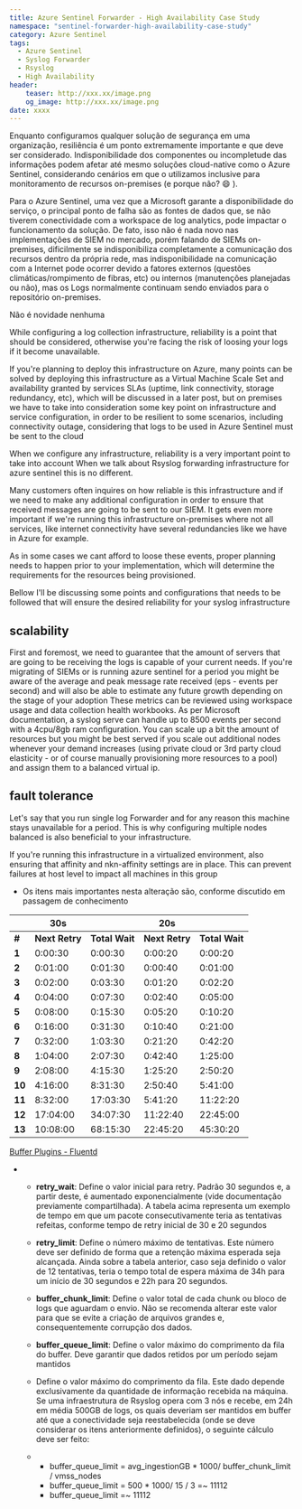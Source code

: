 ```yaml
---
title: Azure Sentinel Forwarder - High Availability Case Study
namespace: "sentinel-forwarder-high-availability-case-study"
category: Azure Sentinel
tags:
  - Azure Sentinel
  - Syslog Forwarder
  - Rsyslog
  - High Availability
header:
    teaser: http://xxx.xx/image.png
    og_image: http://xxx.xx/image.png
date: xxxx
---
```


Enquanto configuramos qualquer solução de segurança em uma organização, resiliência é um ponto extremamente importante e que deve ser considerado. Indisponibilidade dos componentes ou incompletude das informações podem afetar até mesmo soluções cloud-native como o Azure Sentinel, considerando cenários em que o utilizamos inclusive para monitoramento de recursos on-premises (e porque não? :smile: ).

Para o Azure Sentinel, uma vez que a Microsoft garante a disponibilidade do serviço, o principal ponto de falha são as fontes de dados que, se não tiverem conectividade com a workspace de log analytics, pode impactar o funcionamento da solução. De fato, isso não é nada novo nas implementações de SIEM no mercado, porém falando de SIEMs on-premises, dificilmente se indisponibiliza completamente a comunicação dos recursos dentro da própria rede, mas indisponibilidade na comunicação com a Internet pode ocorrer devido a fatores externos (questões climáticas/rompimento de fibras, etc) ou internos (manutenções planejadas ou não), mas os Logs normalmente continuam sendo enviados para o repositório on-premises.

Não é novidade nenhuma 

While configuring  a log collection infrastructure, reliability is a point that should be considered, otherwise you're facing the risk of loosing your logs if it become unavailable.

If you're planning to deploy this infrastructure on Azure, many points can be solved by deploying this infrastructure as a Virtual Machine Scale Set and availability granted by services SLAs (uptime, link connectivity, storage redundancy, etc), which will be discussed in a later post, but on premises we have to take into consideration some key point on infrastructure and service configuration, in order to be resilient to some scenarios, including connectivity outage, considering that logs to be used in Azure Sentinel must be sent to the cloud





When we configure any infrastructure, reliability is a very important point to take into account
When we talk about Rsyslog forwarding infrastructure for azure sentinel this is no different.

Many customers often inquires on how reliable is this infrastructure and if we need to make any additional configuration in order to ensure that received messages are going to be sent to our SIEM. It gets even more important if we're running this infrastructure on-premises where not all services, like internet connectivity have several redundancies like we have in Azure for example.

As in some cases we cant afford to loose these events, proper planning needs to happen prior to your implementation, which will determine the requirements for the resources being provisioned.

Bellow I'll be discussing some points and configurations that needs to be followed that will ensure the desired reliability for your syslog infrastructure

## scalability

First and foremost, we need to guarantee that the amount of servers that are going to be receiving the logs is capable of your current needs.
If you're migrating of SIEMs or is running azure sentinel for a period you might be aware of the average and peak message rate received (eps - events per second) and will also be able to estimate any future growth depending on the stage of your adoption
These metrics can be reviewed using workspace usage and data collection health workbooks. As per Microsoft documentation, a syslog serve can handle up to 8500 events per second with a 4cpu/8gb ram configuration. You can scale up a bit the amount of resources but you might be best served if you scale out additional nodes whenever your demand increases (using private cloud or 3rd party cloud elasticity - or of course manually provisioning more resources to a pool) and assign them to a balanced virtual ip.

## fault tolerance

Let's say that you run  single log Forwarder and for any reason this machine stays unavailable for a period. 
This is why configuring multiple nodes balanced is also beneficial to your infrastructure. 

If you're running this infrastructure in a virtualized environment, also ensuring that affinity and nkn-affinity settings are in place. 
This can prevent failures at host level to impact all machines in this group







- Os itens mais importantes nesta     alteração são, conforme discutido em passagem de conhecimento

 

|        | **30s**        |                | **20s**        |                |
| ------ | -------------- | -------------- | -------------- | -------------- |
| **#**  | **Next Retry** | **Total Wait** | **Next Retry** | **Total Wait** |
| **1**  | 0:00:30        | 0:00:30        | 0:00:20        | 0:00:20        |
| **2**  | 0:01:00        | 0:01:30        | 0:00:40        | 0:01:00        |
| **3**  | 0:02:00        | 0:03:30        | 0:01:20        | 0:02:20        |
| **4**  | 0:04:00        | 0:07:30        | 0:02:40        | 0:05:00        |
| **5**  | 0:08:00        | 0:15:30        | 0:05:20        | 0:10:20        |
| **6**  | 0:16:00        | 0:31:30        | 0:10:40        | 0:21:00        |
| **7**  | 0:32:00        | 1:03:30        | 0:21:20        | 0:42:20        |
| **8**  | 1:04:00        | 2:07:30        | 0:42:40        | 1:25:00        |
| **9**  | 2:08:00        | 4:15:30        | 1:25:20        | 2:50:20        |
| **10** | 4:16:00        | 8:31:30        | 2:50:40        | 5:41:00        |
| **11** | 8:32:00        | 17:03:30       | 5:41:20        | 11:22:20       |
| **12** | 17:04:00       | 34:07:30       | 11:22:40       | 22:45:00       |
| **13** | 10:08:00       | 68:15:30       | 22:45:20       | 45:30:20       |



 [Buffer Plugins - Fluentd](https://docs.fluentd.org/buffer)

 

- - **retry_wait**: Define o valor inicial para      retry. Padrão 30 segundos e, a partir deste, é aumentado exponencialmente      (vide documentação previamente compartilhada). A tabela acima representa      um exemplo de tempo em que um pacote consecutivamente teria as tentativas      refeitas, conforme tempo de retry inicial de 30 e 20 segundos

  - **retry_limit**: Define o número máximo de      tentativas. Este número deve ser definido de forma que a retenção máxima esperada      seja alcançada. Ainda sobre a tabela anterior, caso seja definido o valor      de 12 tentativas, teria o tempo total de espera máxima de 34h para um início      de 30 segundos e 22h para 20 segundos. 

  - **buffer_chunk_limit**: Define o valor total de cada      chunk ou bloco de logs que aguardam o envio. Não se recomenda alterar este      valor para que se evite a criação de arquivos grandes e, consequentemente      corrupção dos dados.

  - **buffer_queue_limit**: Define o valor máximo do comprimento da fila do buffer. Deve garantir que dados retidos por um período sejam mantidos      

  - Define o valor máximo do comprimento      da fila. Este dado depende exclusivamente da quantidade de informação      recebida na máquina. Se uma infraestrutura de Rsyslog opera com 3 nós e      recebe, em 24h em média 500GB de logs, os quais deveriam ser mantidos em      buffer até que a conectividade seja reestabelecida (onde se deve      considerar os itens anteriormente definidos), o seguinte cálculo deve ser      feito:

  - - buffer_queue_limit       = avg_ingestionGB * 1000/ buffer_chunk_limit / vmss_nodes
    - buffer_queue_limit       = 500 * 1000/ 15 / 3 =~ 11112
    - buffer_queue_limit       =~ 11112
